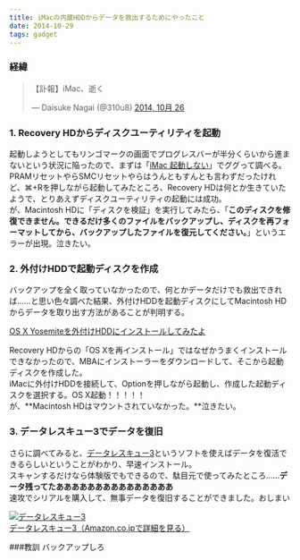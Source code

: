 ```yaml
---
title: iMacの内蔵HDDからデータを救出するためにやったこと
date: 2014-10-29
tags: gadget
---
```


### 経緯
<blockquote class="twitter-tweet" lang="ja"><p>【訃報】iMac、逝く</p>&mdash; Daisuke Nagai (@310u8) <a href="https://twitter.com/310u8/status/526362069742796802">2014, 10月 26</a></blockquote>
<script async src="//platform.twitter.com/widgets.js" charset="utf-8"></script>

### 1. Recovery HDからディスクユーティリティを起動
起動しようとしてもリンゴマークの画面でプログレスバーが半分くらいから進まないという状況に陥ったので、まずは「[iMac 起動しない](https://www.google.co.jp/search?q=imac+%E8%B5%B7%E5%8B%95%E3%81%97%E3%81%AA%E3%81%84&ie=utf-8&oe=utf-8&aq=t&rls=org.mozilla:ja-JP-mac:official&hl=ja&client=firefox-a#rls=org.mozilla:ja-JP-mac:official&hl=ja&q=iMac+%E8%B5%B7%E5%8B%95%E3%81%97%E3%81%AA%E3%81%84)」でググって調べる。  
PRAMリセットやらSMCリセットやらはうんともすんとも言わずだったけれど、⌘+Rを押しながら起動してみたところ、Recovery HDは何とか生きていたようで、とりあえずディスクユーティリティの起動には成功。  
が、Macintosh HDに「ディスクを検証」を実行してみたら、「**このディスクを修復できません。できるだけ多くのファイルをバックアップし、ディスクを再フォーマットしてから、バックアップしたファイルを復元してください。**」というエラーが出現。泣きたい。

### 2. 外付けHDDで起動ディスクを作成
バックアップを全く取っていなかったので、何とかデータだけでも救出できれば……と思い色々調べた結果、外付けHDDを起動ディスクにしてMacintosh HDからデータを取り出す方法があることが判明する。

[OS X Yosemiteを外付けHDDにインストールしてみたよ](http://decoy284.net/2014/10/22/os-x-yosemite-external-hdd-install/)

Recovery HDからの「OS Xを再インストール」ではなぜかうまくインストールできなかったので、MBAにインストーラーをダウンロードして、そこから起動ディスクを作成した。  
iMacに外付けHDDを接続して、Optionを押しながら起動し、作成した起動ディスクを選択する。OS X起動！！！！！   
が、**Macintosh HDはマウントされていなかった。**泣きたい。

### 3. データレスキュー3でデータを復旧
さらに調べてみると、[データレスキュー3](http://www.igeekinc.com/dr.shtml)というソフトを使えばデータを復活できるらしいということがわかり、早速インストール。  
スキャンするだけなら体験版でもできるので、駄目元で使ってみたところ……**データ残ってたあああああああああああああああ**  
速攻でシリアルを購入して、無事データを復旧することができました。おしまい

<div class="amazon"><a href="http://www.amazon.co.jp/exec/obidos/ASIN/B002VMX8YK/310u8-22/ref=nosim/" target="_blank"><img src="http://ecx.images-amazon.com/images/I/51hbNUTDnnL._SL160_.jpg" alt="データレスキュー3" /></a><br /><a href="http://www.amazon.co.jp/exec/obidos/ASIN/B002VMX8YK/310u8-22/ref=nosim/" target="_blank">データレスキュー3（Amazon.co.jpで詳細を見る）</a></div>

###教訓
バックアップしろ